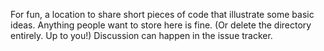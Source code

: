 For fun, a location to share short pieces of code that illustrate some
basic ideas. Anything people want to store here is fine. (Or delete
the directory entirely. Up to you!) Discussion can happen in the issue
tracker.
